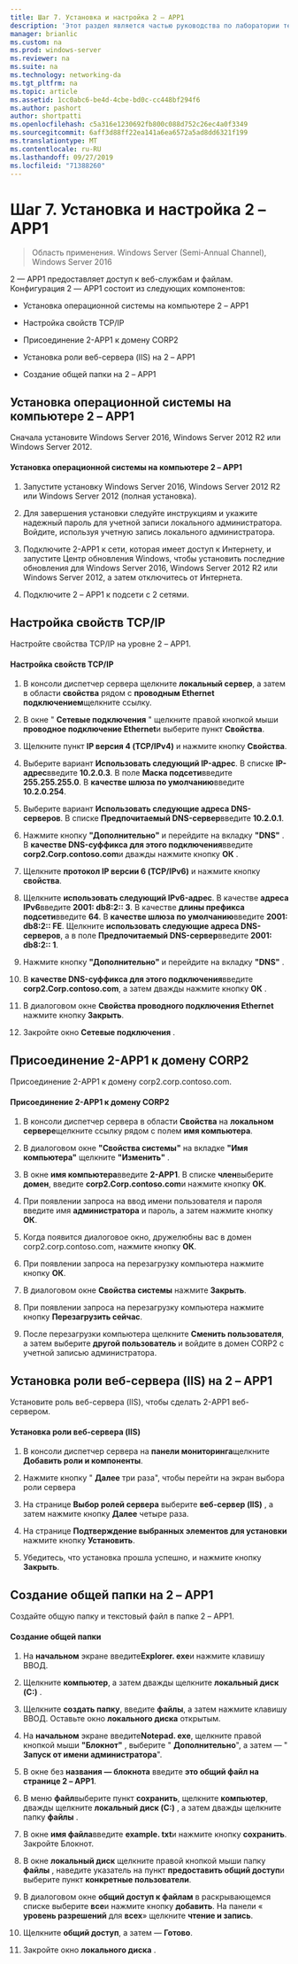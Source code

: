 ```yaml
---
title: Шаг 7. Установка и настройка 2 – APP1
description: 'Этот раздел является частью руководства по лаборатории тестирования: демонстрация многосайтового развертывания DirectAccess для Windows Server 2016'
manager: brianlic
ms.custom: na
ms.prod: windows-server
ms.reviewer: na
ms.suite: na
ms.technology: networking-da
ms.tgt_pltfrm: na
ms.topic: article
ms.assetid: 1cc0abc6-be4d-4cbe-bd0c-cc448bf294f6
ms.author: pashort
author: shortpatti
ms.openlocfilehash: c5a316e1230692fb800c088d752c26ec4a0f3349
ms.sourcegitcommit: 6aff3d88ff22ea141a6ea6572a5ad8dd6321f199
ms.translationtype: MT
ms.contentlocale: ru-RU
ms.lasthandoff: 09/27/2019
ms.locfileid: "71388260"
---
```

# <a name="step-7-install-and-configure-2-app1"></a>Шаг 7. Установка и настройка 2 – APP1

>Область применения. Windows Server (Semi-Annual Channel), Windows Server 2016

2 — APP1 предоставляет доступ к веб-службам и файлам. Конфигурация 2 — APP1 состоит из следующих компонентов:  
  
- Установка операционной системы на компьютере 2 – APP1  
  
- Настройка свойств TCP/IP  
  
- Присоединение 2-APP1 к домену CORP2  
  
- Установка роли веб-сервера (IIS) на 2 – APP1  
  
- Создание общей папки на 2 – APP1 
  
## <a name="bkmk_InstallOS"></a>Установка операционной системы на компьютере 2 – APP1  
Сначала установите Windows Server 2016, Windows Server 2012 R2 или Windows Server 2012.  
  
#### <a name="to-install-the-operating-system-on-2-app1"></a>Установка операционной системы на компьютере 2 – APP1  
  
1.  Запустите установку Windows Server 2016, Windows Server 2012 R2 или Windows Server 2012 (полная установка).  
  
2.  Для завершения установки следуйте инструкциям и укажите надежный пароль для учетной записи локального администратора. Войдите, используя учетную запись локального администратора.  
  
3.  Подключите 2-APP1 к сети, которая имеет доступ к Интернету, и запустите Центр обновления Windows, чтобы установить последние обновления для Windows Server 2016, Windows Server 2012 R2 или Windows Server 2012, а затем отключитесь от Интернета.  
  
4.  Подключите 2 – APP1 к подсети с 2 сетями.  
  
## <a name="bkmk_TCP"></a>Настройка свойств TCP/IP  
Настройте свойства TCP/IP на уровне 2 – APP1.  
  
#### <a name="to-configure-tcpip-properties"></a>Настройка свойств TCP/IP  
  
1.  В консоли диспетчер сервера щелкните **локальный сервер**, а затем в области **свойства** рядом с **проводным Ethernet подключением**щелкните ссылку.  
  
2.  В окне " **Сетевые подключения** " щелкните правой кнопкой мыши **проводное подключение Ethernet**и выберите пункт **Свойства**.  
  
3.  Щелкните пункт **IP версия 4 (TCP/IPv4)** и нажмите кнопку **Свойства**.  
  
4.  Выберите вариант **Использовать следующий IP-адрес**. В списке **IP-адрес**введите **10.2.0.3**. В поле **Маска подсети**введите **255.255.255.0**. В **качестве шлюза по умолчанию**введите **10.2.0.254**.  
  
5.  Выберите вариант **Использовать следующие адреса DNS-серверов**. В списке **Предпочитаемый DNS-сервер**введите **10.2.0.1**.  
  
6.  Нажмите кнопку **"Дополнительно"** и перейдите на вкладку **"DNS"** . В **качестве DNS-суффикса для этого подключения**введите **corp2.Corp.contoso.com**и дважды нажмите кнопку **ОК** .  
  
7.  Щелкните **протокол IP версии 6 (TCP/IPv6)** и нажмите кнопку **свойства**.  
  
8.  Щелкните **использовать следующий IPv6-адрес**. В качестве **адреса IPv6**введите **2001: db8:2:: 3**. В качестве **длины префикса подсети**введите **64**. В **качестве шлюза по умолчанию**введите **2001: db8:2:: FE**. Щелкните **использовать следующие адреса DNS-серверов**, а в поле **Предпочитаемый DNS-сервер**введите **2001: db8:2:: 1**.  
  
9. Нажмите кнопку **"Дополнительно"** и перейдите на вкладку **"DNS"** .  
  
10. В **качестве DNS-суффикса для этого подключения**введите **corp2.Corp.contoso.com**, а затем дважды нажмите кнопку **ОК** .  
  
11. В диалоговом окне **Свойства проводного подключения Ethernet** нажмите кнопку **Закрыть**.  
  
12. Закройте окно **Сетевые подключения** .  
  
## <a name="bkmk_JoinDomain"></a>Присоединение 2-APP1 к домену CORP2  
Присоединение 2-APP1 к домену corp2.corp.contoso.com.  
  
#### <a name="to-join-2-app1-to-the-corp2-domain"></a>Присоединение 2-APP1 к домену CORP2  
  
1.  В консоли диспетчер сервера в области **Свойства** на **локальном сервере**щелкните ссылку рядом с полем **имя компьютера**.  
  
2.  В диалоговом окне **"Свойства системы"** на вкладке **"Имя компьютера"** щелкните **"Изменить"** .  
  
3.  В окне **имя компьютера**введите **2-APP1**. В списке **член**выберите **домен**, введите **corp2.Corp.contoso.com**и нажмите кнопку **ОК**.  
  
4.  При появлении запроса на ввод имени пользователя и пароля введите имя **администратора** и пароль, а затем нажмите кнопку **ОК**.  
  
5.  Когда появится диалоговое окно, дружелюбны вас в домен corp2.corp.contoso.com, нажмите кнопку **ОК**.  
  
6.  При появлении запроса на перезагрузку компьютера нажмите кнопку **ОК**.  
  
7.  В диалоговом окне **Свойства системы** нажмите **Закрыть**.  
  
8.  При появлении запроса на перезагрузку компьютера нажмите кнопку **Перезагрузить сейчас**.  
  
9. После перезагрузки компьютера щелкните **Сменить пользователя**, а затем выберите **другой пользователь** и войдите в домен CORP2 с учетной записью администратора.  
  
## <a name="bkmk_IIS"></a>Установка роли веб-сервера (IIS) на 2 – APP1  
Установите роль веб-сервера (IIS), чтобы сделать 2-APP1 веб-сервером.  
  
#### <a name="to-install-the-web-server-iis-role"></a>Установка роли веб-сервера (IIS)  
  
1.  В консоли диспетчер сервера на **панели мониторинга**щелкните **Добавить роли и компоненты**.  
  
2.  Нажмите кнопку " **Далее** три раза", чтобы перейти на экран выбора роли сервера  
  
3.  На странице **Выбор ролей сервера** выберите **веб-сервер (IIS)** , а затем нажмите кнопку **Далее** четыре раза.  
  
4.  На странице **Подтверждение выбранных элементов для установки** нажмите кнопку **Установить**.  
  
5.  Убедитесь, что установка прошла успешно, и нажмите кнопку **Закрыть**.  
  
## <a name="bkmk_Share"></a>Создание общей папки на 2 – APP1  
Создайте общую папку и текстовый файл в папке 2 – APP1.  
  
#### <a name="to-create-a-shared-folder"></a>Создание общей папки  
  
1.  На **начальном** экране введите**Explorer. exe**и нажмите клавишу ВВОД.  
  
2.  Щелкните **компьютер**, а затем дважды щелкните **локальный диск (C:)** .  
  
3.  Щелкните **создать папку**, введите **файлы**, а затем нажмите клавишу ВВОД. Оставьте окно **локального диска** открытым.  
  
4.  На **начальном** экране введите**Notepad. exe**, щелкните правой кнопкой мыши **"Блокнот"** , выберите " **Дополнительно**", а затем — " **Запуск от имени администратора**".  
  
5.  В окне без **названия — блокнота** введите **это общий файл на странице 2 – APP1**.  
  
6.  В меню **файл**выберите пункт **сохранить**, щелкните **компьютер**, дважды щелкните **локальный диск (C:)** , а затем дважды щелкните папку **файлы** .  
  
7.  В окне **имя файла**введите **example. txt**и нажмите кнопку **сохранить**. Закройте Блокнот.  
  
8.  В окне **локальный диск** щелкните правой кнопкой мыши папку **файлы** , наведите указатель на пункт **предоставить общий доступ**и выберите пункт **конкретные пользователи**.  
  
9. В диалоговом окне **общий доступ к файлам** в раскрывающемся списке выберите **все**и нажмите кнопку **добавить**. На панели « **уровень разрешений** для **всех**» щелкните **чтение и запись**.  
  
10. Щелкните **общий доступ**, а затем — **Готово**.  
  
11. Закройте окно **локального диска** .  
  


